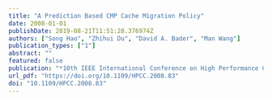 ```yaml
---
title: "A Prediction Based CMP Cache Migration Policy"
date: 2008-01-01
publishDate: 2019-08-21T11:51:28.376974Z
authors: ["Song Hao", "Zhihui Du", "David A. Bader", "Man Wang"]
publication_types: ["1"]
abstract: ""
featured: false
publication: "*10th IEEE International Conference on High Performance Computing and Communications, HPCC 2008, 25-27 Sept. 2008, Dalian, China*"
url_pdf: "https://doi.org/10.1109/HPCC.2008.83"
doi: "10.1109/HPCC.2008.83"
---
```


